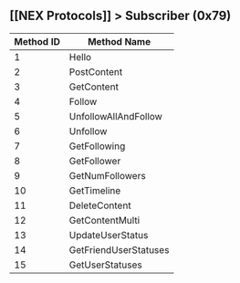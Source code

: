 ## [[NEX Protocols]] > Subscriber (0x79)

| Method ID | Method Name |
| --- | --- |
| 1 | Hello |
| 2 | PostContent |
| 3 | GetContent |
| 4 | Follow |
| 5 | UnfollowAllAndFollow |
| 6 | Unfollow |
| 7 | GetFollowing |
| 8 | GetFollower |
| 9 | GetNumFollowers |
| 10 | GetTimeline |
| 11 | DeleteContent |
| 12 | GetContentMulti |
| 13 | UpdateUserStatus |
| 14 | GetFriendUserStatuses |
| 15 | GetUserStatuses |
